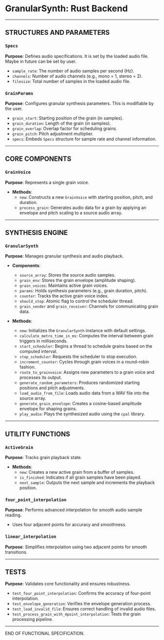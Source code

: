 # GranularSynth: Rust Backend 

---

## STRUCTURES AND PARAMETERS

### `Specs`
**Purpose**: Defines audio specifications. It is set by the loaded audio file.
Maybe in future can be set by user.
- `sample_rate`: The number of audio samples per second (Hz).
- `channels`: Number of audio channels (e.g., mono = 1, stereo = 2).
- `filesize`: Total number of samples in the loaded audio file.

### `GrainParams`
**Purpose**: Configures granular synthesis parameters. This is modifiable by
the user.
- `grain_start`: Starting position of the grain (in samples).
- `grain_duration`: Length of the grain (in samples).
- `grain_overlap`: Overlap factor for scheduling grains.
- `grain_pitch`: Pitch adjustment multiplier.
- `specs`: Embeds `Specs` structure for sample rate and channel information.

---

## CORE COMPONENTS

### `GrainVoice`
**Purpose**: Represents a single grain voice.
- **Methods**:
  - `new`: Constructs a new `GrainVoice` with starting position, pitch, and duration.
  - `process_grain`: Generates audio data for a grain by applying an envelope 
  and pitch scaling to a source audio array.

---

## SYNTHESIS ENGINE

### `GranularSynth`
**Purpose**: Manages granular synthesis and audio playback.
- **Components**:
  - `source_array`: Stores the source audio samples.
  - `grain_env`: Stores the grain envelope (amplitude shaping).
  - `grain_voices`: Maintains active grain voices.
  - `params`: Holds synthesis parameters (e.g., grain duration, pitch).
  - `counter`: Tracks the active grain voice index.
  - `should_stop`: Atomic flag to control the scheduler thread.
  - `grain_sender` and `grain_receiver`: Channels for communicating grain data.

- **Methods**:
  - `new`: Initializes the `GranularSynth` instance with default settings.
  - `calculate_metro_time_in_ms`: Computes the interval between grain triggers in milliseconds.
  - `start_scheduler`: Begins a thread to schedule grains based on the computed interval.
  - `stop_scheduler`: Requests the scheduler to stop execution.
  - `increment_counter`: Cycles through grain voices in a round-robin fashion.
  - `route_to_grainvoice`: Assigns new parameters to a grain voice and processes its output.
  - `generate_random_parameters`: Produces randomized starting positions and pitch adjustments.
  - `load_audio_from_file`: Loads audio data from a WAV file into the source array.
  - `generate_grain_envelope`: Creates a cosine-based amplitude envelope for shaping grains.
  - `play_audio`: Plays the synthesized audio using the `cpal` library.

---

## UTILITY FUNCTIONS

### `ActiveGrain`
**Purpose**: Tracks grain playback state.
- **Methods**:
  - `new`: Creates a new active grain from a buffer of samples.
  - `is_finished`: Indicates if all grain samples have been played.
  - `next_sample`: Outputs the next sample and increments the playback position.

### `four_point_interpolation`
**Purpose**: Performs advanced interpolation for smooth audio sample reading.
- Uses four adjacent points for accuracy and smoothness.

### `linear_interpolation`
**Purpose**: Simplifies interpolation using two adjacent points for smooth transitions.

---

## TESTS
**Purpose**: Validates core functionality and ensures robustness.
- `test_four_point_interpolation`: Confirms the accuracy of four-point interpolation.
- `test_envelope_generation`: Verifies the envelope generation process.
- `test_load_invalid_file`: Ensures correct handling of invalid audio files.
- `test_process_grain_with_4point_interpolation`: Tests the grain processing pipeline.

---

END OF FUNCTIONAL SPECIFICATION.

